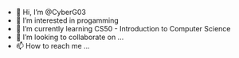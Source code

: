 - 👋 Hi, I’m @CyberG03
- 👀 I’m interested in progamming
- 🌱 I’m currently learning CS50 - Introduction to Computer Science
- 💞️ I’m looking to collaborate on ...
- 📫 How to reach me ...

<!---
CyberG03/CyberG03 is a ✨ special ✨ repository because its `README.md` (this file) appears on your GitHub profile.
You can click the Preview link to take a look at your changes.
--->
